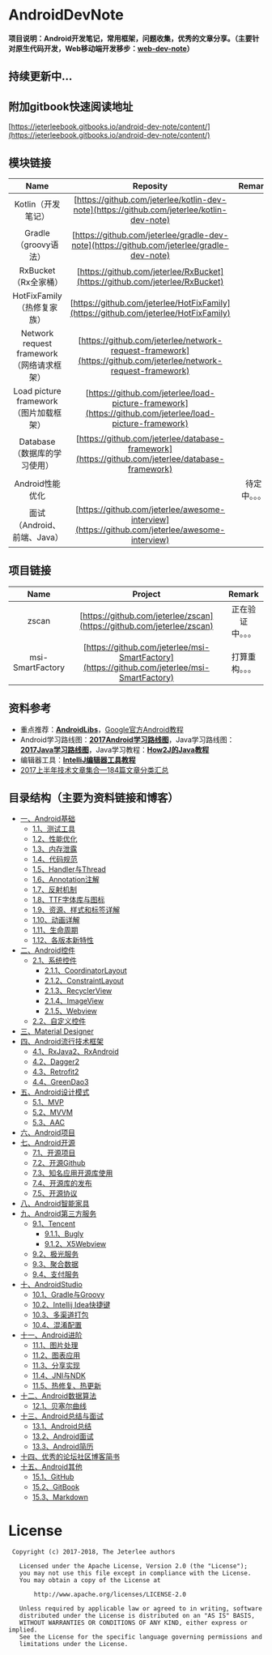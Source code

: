 # AndroidDevNote
**项目说明：Android开发笔记，常用框架，问题收集，优秀的文章分享。（主要针对原生代码开发，Web移动端开发移步：[web-dev-note](https://github.com/jeterlee/web-dev-note)）**

## 持续更新中...


## 附加gitbook快速阅读地址
[https://jeterleebook.gitbooks.io/android-dev-note/content/](https://jeterleebook.gitbooks.io/android-dev-note/content/)


## 模块链接
Name|Reposity|Remark
:-:|:--:|:-:
Kotlin（开发笔记）|[https://github.com/jeterlee/kotlin-dev-note](https://github.com/jeterlee/kotlin-dev-note)|
Gradle（groovy语法）|[https://github.com/jeterlee/gradle-dev-note](https://github.com/jeterlee/gradle-dev-note)|
RxBucket（Rx全家桶）|[https://github.com/jeterlee/RxBucket](https://github.com/jeterlee/RxBucket)|
HotFixFamily（热修复家族）|[https://github.com/jeterlee/HotFixFamily](https://github.com/jeterlee/HotFixFamily)|
Network request framework（网络请求框架）|[https://github.com/jeterlee/network-request-framework](https://github.com/jeterlee/network-request-framework)|
Load picture framework（图片加载框架）|[https://github.com/jeterlee/load-picture-framework](https://github.com/jeterlee/load-picture-framework)|
Database（数据库的学习使用）|[https://github.com/jeterlee/database-framework](https://github.com/jeterlee/database-framework)|
Android性能优化||待定中。。。
面试（Android、前端、Java）|[https://github.com/jeterlee/awesome-interview](https://github.com/jeterlee/awesome-interview)|


## 项目链接
Name|Project|Remark
:-:|:--:|:-:
zscan|[https://github.com/jeterlee/zscan](https://github.com/jeterlee/zscan)|正在验证中。。。
msi-SmartFactory|[https://github.com/jeterlee/msi-SmartFactory](https://github.com/jeterlee/msi-SmartFactory)|打算重构。。。


## 资料参考
- 重点推荐：[**AndroidLibs**](https://github.com/XXApple/AndroidLibs)，[Google官方Android教程](http://hukai.me/android-training-course-in-chinese/index.html)
- Android学习路线图：[**2017Android学习路线图**](http://bbs.itheima.com/thread-338469-1-1.html)，Java学习路线图：[**2017Java学习路线图**](http://bbs.itheima.com/thread-338415-1-1.html)，Java学习教程：[**How2J的Java教程**](http://how2j.cn/)
- 编辑器工具：[**IntelliJ编辑器工具教程**](https://github.com/judasn/IntelliJ-IDEA-Tutorial)
- [2017上半年技术文章集合—184篇文章分类汇总](http://blog.csdn.net/androidstarjack/article/details/77923753)


## 目录结构（主要为资料链接和博客）
- [一、Android基础](https://github.com/jeterlee/android-dev-note/blob/master/document/chapter1.md)
  - [1.1、测试工具](https://github.com/jeterlee/android-dev-note/blob/master/document/chapter1/testtool.md)
  - [1.2、性能优化](https://github.com/jeterlee/android-dev-note/blob/master/document/chapter1/optimization.md)
  - [1.3、内存泄露](https://github.com/jeterlee/android-dev-note/blob/master/document/chapter1/memoryleak.md)
  - [1.4、代码规范](https://github.com/jeterlee/android-dev-note/blob/master/document/chapter1/standard.md)
  - [1.5、Handler与Thread](https://github.com/jeterlee/android-dev-note/blob/master/document/chapter1/handler.md)
  - [1.6、Annotation注解](https://github.com/jeterlee/android-dev-note/blob/master/document/chapter1/annotation.md)
  - [1.7、反射机制](https://github.com/jeterlee/android-dev-note/blob/master/document/chapter1/reflect.md)
  - [1.8、TTF字体库与图标](https://github.com/jeterlee/android-dev-note/blob/master/document/chapter1/ttf.md)
  - [1.9、资源、样式和标签详解](https://github.com/jeterlee/android-dev-note/blob/master/document/chapter1/res.md)
  - [1.10、动画详解](https://github.com/jeterlee/android-dev-note/blob/master/document/chapter1/animation.md)
  - [1.11、生命周期](https://github.com/jeterlee/android-dev-note/blob/master/document/chapter1/lifecycle.md)
  - [1.12、各版本新特性](https://github.com/jeterlee/android-dev-note/blob/master/document/chapter1/version.md)
- [二、Android控件](https://github.com/jeterlee/android-dev-note/blob/master/document/chapter2.md)
  - [2.1、系统控件](https://github.com/jeterlee/android-dev-note/blob/master/document/chapter2/system_control.md)
    - [2.1.1、CoordinatorLayout](https://github.com/jeterlee/android-dev-note/blob/master/document/chapter2/system_control/coordinatorlayout.md)
    - [2.1.2、ConstraintLayout](https://github.com/jeterlee/android-dev-note/blob/master/document/chapter2/system_control/constraintlayout.md)
    - [2.1.3、RecyclerView](https://github.com/jeterlee/android-dev-note/blob/master/document/chapter2/system_control/recyclerview.md)
    - [2.1.4、ImageView](https://github.com/jeterlee/android-dev-note/blob/master/document/chapter2/system_control/imageview.md)
    - [2.1.5、Webview](https://github.com/jeterlee/android-dev-note/blob/master/document/chapter2/system_control/webview.md)
  - [2.2、自定义控件](https://github.com/jeterlee/android-dev-note/blob/master/document/chapter2/custom_control.md)
- [三、Material Designer](https://github.com/jeterlee/android-dev-note/blob/master/document/chapter3.md)
- [四、Android流行技术框架](https://github.com/jeterlee/android-dev-note/blob/master/document/chapter4.md)
  - [4.1、RxJava2、RxAndroid](https://github.com/jeterlee/android-dev-note/blob/master/document/chapter4/rxjava2.md)
  - [4.2、Dagger2](https://github.com/jeterlee/android-dev-note/blob/master/document/chapter4/dagger2.md)
  - [4.3、Retrofit2](https://github.com/jeterlee/android-dev-note/blob/master/document/chapter4/retrofit2.md)
  - [4.4、GreenDao3](https://github.com/jeterlee/android-dev-note/blob/master/document/chapter4/greendao3.md)
- [五、Android设计模式](https://github.com/jeterlee/android-dev-note/blob/master/document/chapter5.md)
  - [5.1、MVP](https://github.com/jeterlee/android-dev-note/blob/master/document/chapter5/mvp.md)
  - [5.2、MVVM](https://github.com/jeterlee/android-dev-note/blob/master/document/chapter5/mvvm.md)
  - [5.3、AAC](https://github.com/jeterlee/android-dev-note/blob/master/document/chapter5/aac.md)
- [六、Android项目](https://github.com/jeterlee/android-dev-note/blob/master/document/chapter6.md)
- [七、Android开源](https://github.com/jeterlee/android-dev-note/blob/master/document/chapter7.md)
  - [7.1、开源项目](https://github.com/jeterlee/android-dev-note/blob/master/document/chapter7/or-project.md)
  - [7.2、开源Github](https://github.com/jeterlee/android-dev-note/blob/master/document/chapter7/or-github.md)
  - [7.3、知名应用开源库使用](https://github.com/jeterlee/android-dev-note/blob/master/document/chapter7/or-app.md)
  - [7.4、开源库的发布](https://github.com/jeterlee/android-dev-note/blob/master/document/chapter7/or-project-publish.md)
  - [7.5、开源协议](https://github.com/jeterlee/android-dev-note/blob/master/document/chapter7/or-protocol.md)
- [八、Android智能家具](https://github.com/jeterlee/android-dev-note/blob/master/document/chapter8.md)
- [九、Android第三方服务](https://github.com/jeterlee/android-dev-note/blob/master/document/chapter9.md)
  - [9.1、Tencent](https://github.com/jeterlee/android-dev-note/blob/master/document/chapter9/tencent.md)
    - [9.1.1、Bugly](https://github.com/jeterlee/android-dev-note/blob/master/document/chapter9/tencent/bugly.md)
    - [9.1.2、X5Webview](https://github.com/jeterlee/android-dev-note/blob/master/document/chapter9/tencent/x5webview.md)
  - [9.2、极光服务](https://github.com/jeterlee/android-dev-note/blob/master/document/chapter9/jiguang.md)
  - [9.3、聚合数据](https://github.com/jeterlee/android-dev-note/blob/master/document/chapter9/juhe.md)
  - [9.4、支付服务](https://github.com/jeterlee/android-dev-note/blob/master/document/chapter9/pay.md)
- [十、AndroidStudio](https://github.com/jeterlee/android-dev-note/blob/master/document/chapter10.md)
  - [10.1、Gradle与Groovy](https://github.com/jeterlee/android-dev-note/blob/master/document/chapter10/groovy.md)
  - [10.2、Intellij Idea快捷键](https://github.com/jeterlee/android-dev-note/blob/master/document/chapter10/shortcuts.md)
  - [10.3、多渠道打包](https://github.com/jeterlee/android-dev-note/blob/master/document/chapter10/packchannel.md)
  - [10.4、混淆配置](https://github.com/jeterlee/android-dev-note/blob/master/document/chapter10/proguard.md)
- [十一、Android进阶](https://github.com/jeterlee/android-dev-note/blob/master/document/chapter11.md)
  - [11.1、图片处理](https://github.com/jeterlee/android-dev-note/blob/master/document/chapter11/picture.md)
  - [11.2、图表应用](https://github.com/jeterlee/android-dev-note/blob/master/document/chapter11/chat.md)
  - [11.3、分享实现](https://github.com/jeterlee/android-dev-note/blob/master/document/chapter11/share.md)
  - [11.4、JNI与NDK](https://github.com/jeterlee/android-dev-note/blob/master/document/chapter11/jni.md)
  - [11.5、热修复、热更新](https://github.com/jeterlee/android-dev-note/blob/master/document/chapter11/hotfix.md)
- [十二、Android数据算法](https://github.com/jeterlee/android-dev-note/blob/master/document/chapter12.md)
  - [12.1、贝塞尔曲线](https://github.com/jeterlee/android-dev-note/blob/master/document/chapter12/bezier.md)
- [十三、Android总结与面试](https://github.com/jeterlee/android-dev-note/blob/master/document/chapter13.md)
  - [13.1、Android总结](https://github.com/jeterlee/android-dev-note/blob/master/document/chapter13/summary.md)
  - [13.2、Android面试](https://github.com/jeterlee/android-dev-note/blob/master/document/chapter13/interview.md)
  - [13.3、Android简历](https://github.com/jeterlee/android-dev-note/blob/master/document/chapter13/resume.md)
- [十四、优秀的论坛社区博客简书](https://github.com/jeterlee/android-dev-note/blob/master/document/chapter14.md)
- [十五、Android其他](https://github.com/jeterlee/android-dev-note/blob/master/document/chapter15.md)
  - [15.1、GitHub](https://github.com/jeterlee/android-dev-note/blob/master/document/chapter15/github.md)
  - [15.2、GitBook](https://github.com/jeterlee/android-dev-note/blob/master/document/chapter15/gitbook.md)
  - [15.3、Markdown](https://github.com/jeterlee/android-dev-note/blob/master/document/chapter15/markdown.md)


# License

```
 Copyright (c) 2017-2018, The Jeterlee authors 

   Licensed under the Apache License, Version 2.0 (the "License");
   you may not use this file except in compliance with the License.
   You may obtain a copy of the License at

       http://www.apache.org/licenses/LICENSE-2.0

   Unless required by applicable law or agreed to in writing, software
   distributed under the License is distributed on an "AS IS" BASIS,
   WITHOUT WARRANTIES OR CONDITIONS OF ANY KIND, either express or implied.
   See the License for the specific language governing permissions and
   limitations under the License.
```
